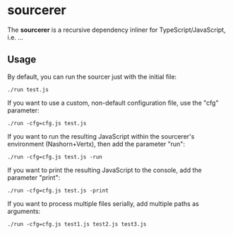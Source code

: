 # sourcerer

The **sourcerer** is a recursive dependency inliner for TypeScript/JavaScript, i.e. ...

## Usage

By default, you can run the sourcer just with the initial file:
```
./run test.js
```

If you want to use a custom, non-default configuration file, use the "cfg" parameter:
```
./run -cfg=cfg.js test.js
```

If you want to run the resulting JavaScript within the sourcerer's environment (Nashorn+Vertx), then add the parameter "run":
```
./run -cfg=cfg.js test.js -run
```

If you want to print the resulting JavaScript to the console, add the parameter "print":
```
./run -cfg=cfg.js test.js -print
```

If you want to process multiple files serially, add multiple paths as arguments:
```
./run -cfg=cfg.js test1.js test2.js test3.js
```